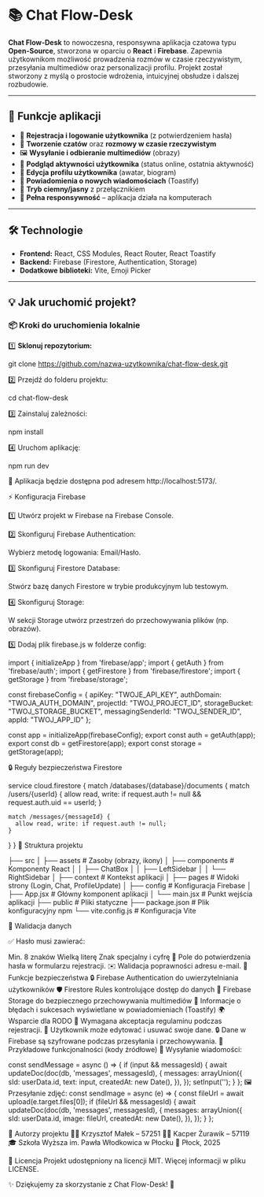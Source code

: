 # 📚 Chat Flow-Desk

**Chat Flow-Desk** to nowoczesna, responsywna aplikacja czatowa typu **Open-Source**, stworzona w oparciu o **React** i **Firebase**. Zapewnia użytkownikom możliwość prowadzenia rozmów w czasie rzeczywistym, przesyłania multimediów oraz personalizacji profilu. Projekt został stworzony z myślą o prostocie wdrożenia, intuicyjnej obsłudze i dalszej rozbudowie.

---

## 🚀 Funkcje aplikacji

- 🔐 **Rejestracja i logowanie użytkownika** (z potwierdzeniem hasła)
- 💬 **Tworzenie czatów** oraz **rozmowy w czasie rzeczywistym**
- 🖼️ **Wysyłanie i odbieranie multimediów** (obrazy)
- 🔄 **Podgląd aktywności użytkownika** (status online, ostatnia aktywność)
- 📝 **Edycja profilu użytkownika** (awatar, biogram)
- 🔔 **Powiadomienia o nowych wiadomościach** (Toastify)
- 🌙 **Tryb ciemny/jasny** z przełącznikiem
- 📱 **Pełna responsywność** – aplikacja działa na komputerach

---

## 🛠️ Technologie

- **Frontend:** React, CSS Modules, React Router, React Toastify
- **Backend:** Firebase (Firestore, Authentication, Storage)
- **Dodatkowe biblioteki:** Vite, Emoji Picker

---

## 💡 Jak uruchomić projekt?

### 📦 **Kroki do uruchomienia lokalnie**

1️⃣ **Sklonuj repozytorium:**

git clone https://github.com/nazwa-uzytkownika/chat-flow-desk.git

2️⃣ Przejdź do folderu projektu:

cd chat-flow-desk

3️⃣ Zainstaluj zależności:

npm install

4️⃣ Uruchom aplikację:

npm run dev

📌 Aplikacja będzie dostępna pod adresem http://localhost:5173/.

⚡ Konfiguracja Firebase

1️⃣ Utwórz projekt w Firebase na Firebase Console.

2️⃣ Skonfiguruj Firebase Authentication:

Wybierz metodę logowania: Email/Hasło.

3️⃣ Skonfiguruj Firestore Database:

Stwórz bazę danych Firestore w trybie produkcyjnym lub testowym.

4️⃣ Skonfiguruj Storage:

W sekcji Storage utwórz przestrzeń do przechowywania plików (np. obrazów).

5️⃣ Dodaj plik firebase.js w folderze config:

import { initializeApp } from 'firebase/app';
import { getAuth } from 'firebase/auth';
import { getFirestore } from 'firebase/firestore';
import { getStorage } from 'firebase/storage';

const firebaseConfig = {
  apiKey: "TWOJE_API_KEY",
  authDomain: "TWOJA_AUTH_DOMAIN",
  projectId: "TWOJ_PROJECT_ID",
  storageBucket: "TWOJ_STORAGE_BUCKET",
  messagingSenderId: "TWOJ_SENDER_ID",
  appId: "TWOJ_APP_ID"
};

const app = initializeApp(firebaseConfig);
export const auth = getAuth(app);
export const db = getFirestore(app);
export const storage = getStorage(app);

🔒 Reguły bezpieczeństwa Firestore

service cloud.firestore {
  match /databases/{database}/documents {
    match /users/{userId} {
      allow read, write: if request.auth != null && request.auth.uid == userId;
    }

    match /messages/{messageId} {
      allow read, write: if request.auth != null;
    }
  }
}
🎨 Struktura projektu

├── src
│   ├── assets           # Zasoby (obrazy, ikony)
│   ├── components       # Komponenty React
│   │   ├── ChatBox
│   │   ├── LeftSidebar
│   │   └── RightSidebar
│   ├── context          # Kontekst aplikacji
│   ├── pages            # Widoki strony (Login, Chat, ProfileUpdate)
│   ├── config           # Konfiguracja Firebase
│   ├── App.jsx          # Główny komponent aplikacji
│   └── main.jsx         # Punkt wejścia aplikacji
├── public               # Pliki statyczne
├── package.json         # Plik konfiguracyjny npm
└── vite.config.js       # Konfiguracja Vite


🔔 Walidacja danych

✅ Hasło musi zawierać:

Min. 8 znaków
Wielką literę
Znak specjalny i cyfrę
🔄 Pole do potwierdzenia hasła w formularzu rejestracji.
✉️ Walidacja poprawności adresu e-mail.
🧪 Funkcje bezpieczeństwa
🔒 Firebase Authentication do uwierzytelniania użytkowników
🛡️ Firestore Rules kontrolujące dostęp do danych
💾 Firebase Storage do bezpiecznego przechowywania multimediów
🔔 Informacje o błędach i sukcesach wyświetlane w powiadomieniach (Toastify)
🌍 Wsparcie dla RODO
📄 Wymagana akceptacja regulaminu podczas rejestracji.
🔐 Użytkownik może edytować i usuwać swoje dane.
🔒 Dane w Firebase są szyfrowane podczas przesyłania i przechowywania.
🌟 Przykładowe funkcjonalności (kody źródłowe)
💬 Wysyłanie wiadomości:

const sendMessage = async () => {
  if (input && messagesId) {
    await updateDoc(doc(db, 'messages', messagesId), {
      messages: arrayUnion({
        sId: userData.id,
        text: input,
        createdAt: new Date(),
      }),
    });
    setInput('');
  }
};
🖼️ Przesyłanie zdjęć:
const sendImage = async (e) => {
  const fileUrl = await upload(e.target.files[0]);
  if (fileUrl && messagesId) {
    await updateDoc(doc(db, 'messages', messagesId), {
      messages: arrayUnion({
        sId: userData.id,
        image: fileUrl,
        createdAt: new Date(),
      }),
    });
  }
};

🤝 Autorzy projektu
👨‍💻 Krzysztof Małek – 57251
👨‍💻 Kacper Żurawik – 57119
🎓 Szkoła Wyższa im. Pawła Włodkowica w Płocku
📅 Płock, 2025

📜 Licencja
Projekt udostępniony na licencji MIT. Więcej informacji w pliku LICENSE.

✨ Dziękujemy za skorzystanie z Chat Flow-Desk! 🚀
